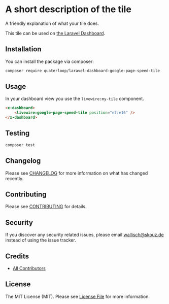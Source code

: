 
# A short description of the tile

A friendly explanation of what your tile does.

This tile can be used on [the Laravel Dashboard](https://docs.spatie.be/laravel-dashboard).

## Installation

You can install the package via composer:

```bash
composer require quaterloop/laravel-dashboard-google-page-speed-tile
```

## Usage

In your dashboard view you use the `livewire:my-tile` component.

```html
<x-dashboard>
    <livewire:google-page-speed-tile position="e7:e16" />
</x-dashboard>
```

## Testing

``` bash
composer test
```

## Changelog

Please see [CHANGELOG](CHANGELOG.md) for more information on what has changed recently.

## Contributing

Please see [CONTRIBUTING](https://github.com/spatie/.github/blob/main/CONTRIBUTING.md) for details.

## Security

If you discover any security related issues, please email wallisch@skouz.de instead of using the issue tracker.

## Credits

- [All Contributors](../../contributors)

## License

The MIT License (MIT). Please see [License File](LICENSE.md) for more information.
